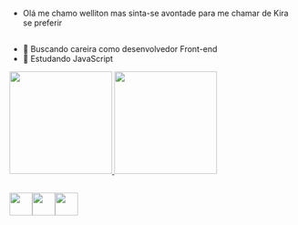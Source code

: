 - Olá me chamo welliton mas sinta-se avontade para me chamar de Kira se preferir
##
- 🔭 Buscando careira como desenvolvedor Front-end
- 🌱 Estudando JavaScript

<div >
  <a href="https://github.com/Kira-Sann">
  <img height="180em" src="https://github-readme-stats.vercel.app/api/top-langs/?username=Kira-Sann&layout=compact&langs_count=7&theme=tokyonight"/>
  <img height="180em" src="https://github-readme-stats.vercel.app/api?username=Kira-Sann&show_icons=true&theme=tokyonight&include_all_commits=true&count_private=true"/>
</div>

##

<div style="display: flex;, justify-content: center;">
  <img align="center" width="40" src="https://cdn.jsdelivr.net/gh/devicons/devicon/icons/html5/html5-original.svg" />
  <img align="center" width="40" src="https://cdn.jsdelivr.net/gh/devicons/devicon/icons/css3/css3-original.svg" />  
  <img align="center" width="40" src="https://cdn.jsdelivr.net/gh/devicons/devicon/icons/javascript/javascript-original.svg" />
</div>
  
  ##

